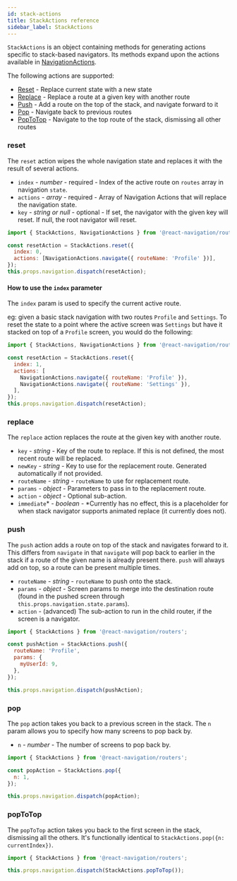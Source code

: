 ```yaml
---
id: stack-actions
title: StackActions reference
sidebar_label: StackActions
---
```


`StackActions` is an object containing methods for generating actions specific to stack-based navigators. Its methods expand upon the actions available in [NavigationActions](navigation-actions.html).

The following actions are supported:
* [Reset](#reset) - Replace current state with a new state
* [Replace](#replace) - Replace a route at a given key with another route
* [Push](#push) - Add a route on the top of the stack, and navigate forward to it
* [Pop](#pop) - Navigate back to previous routes
* [PopToTop](#poptotop) - Navigate to the top route of the stack, dismissing all other routes

### reset

The `reset` action wipes the whole navigation state and replaces it with the result of several actions.

* `index` - _number_ - required - Index of the active route on `routes` array in navigation `state`.
* `actions` - _array_ - required - Array of Navigation Actions that will replace the navigation state.
* `key` - _string or null_ - optional - If set, the navigator with the given key will reset. If null, the root navigator will reset.

```js
import { StackActions, NavigationActions } from '@react-navigation/routers';

const resetAction = StackActions.reset({
  index: 0,
  actions: [NavigationActions.navigate({ routeName: 'Profile' })],
});
this.props.navigation.dispatch(resetAction);
```

#### How to use the `index` parameter

The `index` param is used to specify the current active route.

eg: given a basic stack navigation with two routes `Profile` and `Settings`.
To reset the state to a point where the active screen was `Settings` but have it stacked on top of a `Profile` screen, you would do the following:

```js
import { StackActions, NavigationActions } from '@react-navigation/routers';

const resetAction = StackActions.reset({
  index: 1,
  actions: [
    NavigationActions.navigate({ routeName: 'Profile' }),
    NavigationActions.navigate({ routeName: 'Settings' }),
  ],
});
this.props.navigation.dispatch(resetAction);
```

### replace

The `replace` action replaces the route at the given key with another route.

* `key` - _string_ - Key of the route to replace. If this is not defined, the most recent route will be replaced.
* `newKey` - _string_ - Key to use for the replacement route. Generated automatically if not provided.
* `routeName` - _string_ - `routeName` to use for replacement route.
* `params` - _object_ - Parameters to pass in to the replacement route.
* `action` - _object_ - Optional sub-action.
* `immediate`* - _boolean_ - *Currently has no effect, this is a placeholder for when stack navigator supports animated replace (it currently does not).

### push

The `push` action adds a route on top of the stack and navigates forward to it. This differs from `navigate` in that `navigate` will pop back to earlier in the stack if a route of the given name is already present there. `push` will always add on top, so a route can be present multiple times.

* `routeName` - _string_ - `routeName` to push onto the stack.
* `params` - _object_ - Screen params to merge into the destination route (found in the pushed screen through `this.props.navigation.state.params`).
* `action` - (advanced) The sub-action to run in the child router, if the screen is a navigator.

```js
import { StackActions } from '@react-navigation/routers';

const pushAction = StackActions.push({
  routeName: 'Profile',
  params: {
    myUserId: 9,
  },
});

this.props.navigation.dispatch(pushAction);
```

### pop

The `pop` action takes you back to a previous screen in the stack. The `n` param allows you to specify how many screens to pop back by.

* `n` - _number_ - The number of screens to pop back by.

```js
import { StackActions } from '@react-navigation/routers';

const popAction = StackActions.pop({
  n: 1,
});

this.props.navigation.dispatch(popAction);
```

### popToTop

The `popToTop` action takes you back to the first screen in the stack, dismissing all the others. It's functionally identical to `StackActions.pop({n: currentIndex})`.

```js
import { StackActions } from '@react-navigation/routers';

this.props.navigation.dispatch(StackActions.popToTop());
```
